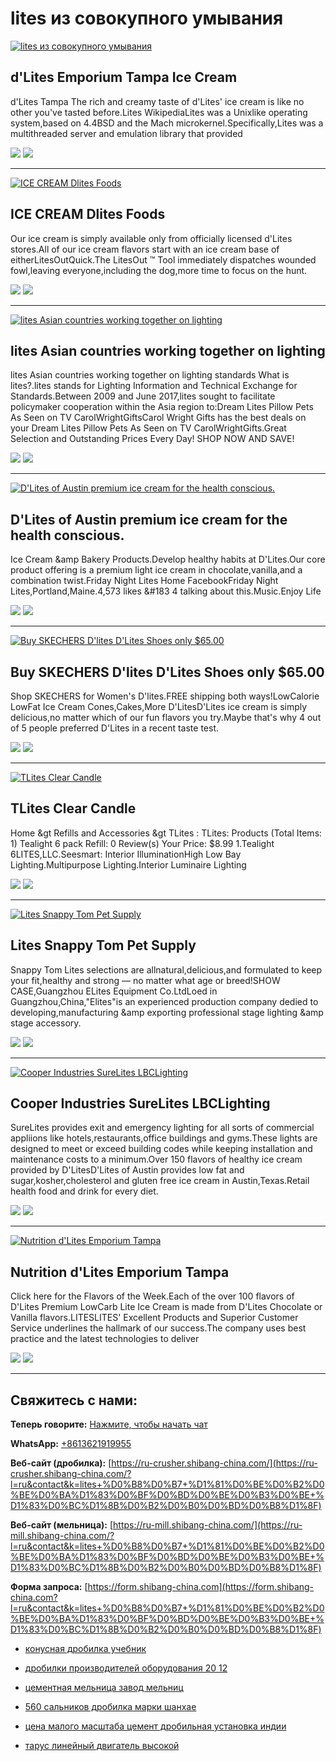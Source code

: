 # lites из совокупного умывания

<a href="https://swt.shibang-china.com/?n=lxq&l=ru&img&k=lites+%D0%B8%D0%B7+%D1%81%D0%BE%D0%B2%D0%BE%D0%BA%D1%83%D0%BF%D0%BD%D0%BE%D0%B3%D0%BE+%D1%83%D0%BC%D1%8B%D0%B2%D0%B0%D0%BD%D0%B8%D1%8F" target="_blank">![lites из совокупного умывания](http://static.shibang-china.com/all-800x300/1519.jpg)</a>

## d'Lites Emporium Tampa Ice Cream
d'Lites Tampa The rich and creamy taste of d'Lites' ice cream is like no other you've tasted before.Lites WikipediaLites was a Unixlike operating system,based on 4.4BSD and the Mach microkernel.Specifically,Lites was a multithreaded server and emulation library that provided


<a href="https://whatsapp.shibangsoft.com/WhatsApp.php" target="_blank" title="WhatsApp">![](http://static.shibang-china.com/icon/whatsapp.png)</a> <a href="https://swt.shibang-china.com/?n=lxq&l=ru&icon&k=lites+%D0%B8%D0%B7+%D1%81%D0%BE%D0%B2%D0%BE%D0%BA%D1%83%D0%BF%D0%BD%D0%BE%D0%B3%D0%BE+%D1%83%D0%BC%D1%8B%D0%B2%D0%B0%D0%BD%D0%B8%D1%8F" target="_blank">![](http://static.shibang-china.com/icon/chat-ru.png)</a>

---

<a href="https://swt.shibang-china.com/?n=lxq&l=ru&img&k=lites+%D0%B8%D0%B7+%D1%81%D0%BE%D0%B2%D0%BE%D0%BA%D1%83%D0%BF%D0%BD%D0%BE%D0%B3%D0%BE+%D1%83%D0%BC%D1%8B%D0%B2%D0%B0%D0%BD%D0%B8%D1%8F" target="_blank">![ICE CREAM Dlites Foods](http://static.shibang-china.com/all-800x300/1016.jpg)</a>

## ICE CREAM Dlites Foods
Our ice cream is simply available only from officially licensed d'Lites stores.All of our ice cream flavors start with an ice cream base of eitherLitesOutQuick.The LitesOut ™ Tool immediately dispatches wounded fowl,leaving everyone,including the dog,more time to focus on the hunt.


<a href="https://whatsapp.shibangsoft.com/WhatsApp.php" target="_blank" title="WhatsApp">![](http://static.shibang-china.com/icon/whatsapp.png)</a> <a href="https://swt.shibang-china.com/?n=lxq&l=ru&icon&k=lites+%D0%B8%D0%B7+%D1%81%D0%BE%D0%B2%D0%BE%D0%BA%D1%83%D0%BF%D0%BD%D0%BE%D0%B3%D0%BE+%D1%83%D0%BC%D1%8B%D0%B2%D0%B0%D0%BD%D0%B8%D1%8F" target="_blank">![](http://static.shibang-china.com/icon/chat-ru.png)</a>

---

<a href="https://swt.shibang-china.com/?n=lxq&l=ru&img&k=lites+%D0%B8%D0%B7+%D1%81%D0%BE%D0%B2%D0%BE%D0%BA%D1%83%D0%BF%D0%BD%D0%BE%D0%B3%D0%BE+%D1%83%D0%BC%D1%8B%D0%B2%D0%B0%D0%BD%D0%B8%D1%8F" target="_blank">![lites Asian countries working together on lighting](http://static.shibang-china.com/all-800x300/787.jpg)</a>

## lites Asian countries working together on lighting
lites Asian countries working together on lighting standards What is lites?.lites stands for Lighting Information and Technical Exchange for Standards.Between 2009 and June 2017,lites sought to facilitate policymaker cooperation within the Asia region to:Dream Lites Pillow Pets As Seen on TV CarolWrightGiftsCarol Wright Gifts has the best deals on your Dream Lites Pillow Pets As Seen on TV CarolWrightGifts.Great Selection and Outstanding Prices Every Day! SHOP NOW AND SAVE!


<a href="https://whatsapp.shibangsoft.com/WhatsApp.php" target="_blank" title="WhatsApp">![](http://static.shibang-china.com/icon/whatsapp.png)</a> <a href="https://swt.shibang-china.com/?n=lxq&l=ru&icon&k=lites+%D0%B8%D0%B7+%D1%81%D0%BE%D0%B2%D0%BE%D0%BA%D1%83%D0%BF%D0%BD%D0%BE%D0%B3%D0%BE+%D1%83%D0%BC%D1%8B%D0%B2%D0%B0%D0%BD%D0%B8%D1%8F" target="_blank">![](http://static.shibang-china.com/icon/chat-ru.png)</a>

---

<a href="https://swt.shibang-china.com/?n=lxq&l=ru&img&k=lites+%D0%B8%D0%B7+%D1%81%D0%BE%D0%B2%D0%BE%D0%BA%D1%83%D0%BF%D0%BD%D0%BE%D0%B3%D0%BE+%D1%83%D0%BC%D1%8B%D0%B2%D0%B0%D0%BD%D0%B8%D1%8F" target="_blank">![D'Lites of Austin premium ice cream for the health conscious.](http://static.shibang-china.com/all-800x300/438.jpg)</a>

## D'Lites of Austin premium ice cream for the health conscious.
Ice Cream &amp Bakery Products.Develop healthy habits at D'Lites.Our core product offering is a premium light ice cream in chocolate,vanilla,and a combination twist.Friday Night Lites Home FacebookFriday Night Lites,Portland,Maine.4,573 likes &#183 4 talking about this.Music.Enjoy Life


<a href="https://whatsapp.shibangsoft.com/WhatsApp.php" target="_blank" title="WhatsApp">![](http://static.shibang-china.com/icon/whatsapp.png)</a> <a href="https://swt.shibang-china.com/?n=lxq&l=ru&icon&k=lites+%D0%B8%D0%B7+%D1%81%D0%BE%D0%B2%D0%BE%D0%BA%D1%83%D0%BF%D0%BD%D0%BE%D0%B3%D0%BE+%D1%83%D0%BC%D1%8B%D0%B2%D0%B0%D0%BD%D0%B8%D1%8F" target="_blank">![](http://static.shibang-china.com/icon/chat-ru.png)</a>

---

<a href="https://swt.shibang-china.com/?n=lxq&l=ru&img&k=lites+%D0%B8%D0%B7+%D1%81%D0%BE%D0%B2%D0%BE%D0%BA%D1%83%D0%BF%D0%BD%D0%BE%D0%B3%D0%BE+%D1%83%D0%BC%D1%8B%D0%B2%D0%B0%D0%BD%D0%B8%D1%8F" target="_blank">![Buy SKECHERS D'lites D'Lites Shoes only $65.00](http://static.shibang-china.com/all-800x300/1524.jpg)</a>

## Buy SKECHERS D'lites D'Lites Shoes only $65.00
Shop SKECHERS for Women's D'lites.FREE shipping both ways!LowCalorie LowFat Ice Cream Cones,Cakes,More D'LitesD'Lites ice cream is simply delicious,no matter which of our fun flavors you try.Maybe that's why 4 out of 5 people preferred D'Lites in a recent taste test.


<a href="https://whatsapp.shibangsoft.com/WhatsApp.php" target="_blank" title="WhatsApp">![](http://static.shibang-china.com/icon/whatsapp.png)</a> <a href="https://swt.shibang-china.com/?n=lxq&l=ru&icon&k=lites+%D0%B8%D0%B7+%D1%81%D0%BE%D0%B2%D0%BE%D0%BA%D1%83%D0%BF%D0%BD%D0%BE%D0%B3%D0%BE+%D1%83%D0%BC%D1%8B%D0%B2%D0%B0%D0%BD%D0%B8%D1%8F" target="_blank">![](http://static.shibang-china.com/icon/chat-ru.png)</a>

---

<a href="https://swt.shibang-china.com/?n=lxq&l=ru&img&k=lites+%D0%B8%D0%B7+%D1%81%D0%BE%D0%B2%D0%BE%D0%BA%D1%83%D0%BF%D0%BD%D0%BE%D0%B3%D0%BE+%D1%83%D0%BC%D1%8B%D0%B2%D0%B0%D0%BD%D0%B8%D1%8F" target="_blank">![TLites Clear Candle](http://static.shibang-china.com/all-800x300/294.jpg)</a>

## TLites Clear Candle
Home &gt Refills and Accessories &gt TLites : TLites: Products (Total Items: 1) Tealight 6 pack Refill: 0 Review(s) Your Price: $8.99 1.Tealight 6LITES,LLC.Seesmart: Interior IlluminationHigh Low Bay Lighting.Multipurpose Lighting.Interior Luminaire Lighting


<a href="https://whatsapp.shibangsoft.com/WhatsApp.php" target="_blank" title="WhatsApp">![](http://static.shibang-china.com/icon/whatsapp.png)</a> <a href="https://swt.shibang-china.com/?n=lxq&l=ru&icon&k=lites+%D0%B8%D0%B7+%D1%81%D0%BE%D0%B2%D0%BE%D0%BA%D1%83%D0%BF%D0%BD%D0%BE%D0%B3%D0%BE+%D1%83%D0%BC%D1%8B%D0%B2%D0%B0%D0%BD%D0%B8%D1%8F" target="_blank">![](http://static.shibang-china.com/icon/chat-ru.png)</a>

---

<a href="https://swt.shibang-china.com/?n=lxq&l=ru&img&k=lites+%D0%B8%D0%B7+%D1%81%D0%BE%D0%B2%D0%BE%D0%BA%D1%83%D0%BF%D0%BD%D0%BE%D0%B3%D0%BE+%D1%83%D0%BC%D1%8B%D0%B2%D0%B0%D0%BD%D0%B8%D1%8F" target="_blank">![Lites Snappy Tom Pet Supply](http://static.shibang-china.com/all-800x300/176.jpg)</a>

## Lites Snappy Tom Pet Supply
Snappy Tom Lites selections are allnatural,delicious,and formulated to keep your fit,healthy and strong — no matter what age or breed!SHOW CASE,Guangzhou ELites Equipment Co.LtdLoed in Guangzhou,China,"Elites"is an experienced production company dedied to developing,manufacturing &amp exporting professional stage lighting &amp stage accessory.


<a href="https://whatsapp.shibangsoft.com/WhatsApp.php" target="_blank" title="WhatsApp">![](http://static.shibang-china.com/icon/whatsapp.png)</a> <a href="https://swt.shibang-china.com/?n=lxq&l=ru&icon&k=lites+%D0%B8%D0%B7+%D1%81%D0%BE%D0%B2%D0%BE%D0%BA%D1%83%D0%BF%D0%BD%D0%BE%D0%B3%D0%BE+%D1%83%D0%BC%D1%8B%D0%B2%D0%B0%D0%BD%D0%B8%D1%8F" target="_blank">![](http://static.shibang-china.com/icon/chat-ru.png)</a>

---

<a href="https://swt.shibang-china.com/?n=lxq&l=ru&img&k=lites+%D0%B8%D0%B7+%D1%81%D0%BE%D0%B2%D0%BE%D0%BA%D1%83%D0%BF%D0%BD%D0%BE%D0%B3%D0%BE+%D1%83%D0%BC%D1%8B%D0%B2%D0%B0%D0%BD%D0%B8%D1%8F" target="_blank">![Cooper Industries SureLites LBCLighting](http://static.shibang-china.com/all-800x300/393.jpg)</a>

## Cooper Industries SureLites LBCLighting
SureLites provides exit and emergency lighting for all sorts of commercial appliions like hotels,restaurants,office buildings and gyms.These lights are designed to meet or exceed building codes while keeping installation and maintenance costs to a minimum.Over 150 flavors of healthy ice cream provided by D'LitesD'Lites of Austin provides low fat and sugar,kosher,cholesterol and gluten free ice cream in Austin,Texas.Retail health food and drink for every diet.


<a href="https://whatsapp.shibangsoft.com/WhatsApp.php" target="_blank" title="WhatsApp">![](http://static.shibang-china.com/icon/whatsapp.png)</a> <a href="https://swt.shibang-china.com/?n=lxq&l=ru&icon&k=lites+%D0%B8%D0%B7+%D1%81%D0%BE%D0%B2%D0%BE%D0%BA%D1%83%D0%BF%D0%BD%D0%BE%D0%B3%D0%BE+%D1%83%D0%BC%D1%8B%D0%B2%D0%B0%D0%BD%D0%B8%D1%8F" target="_blank">![](http://static.shibang-china.com/icon/chat-ru.png)</a>

---

<a href="https://swt.shibang-china.com/?n=lxq&l=ru&img&k=lites+%D0%B8%D0%B7+%D1%81%D0%BE%D0%B2%D0%BE%D0%BA%D1%83%D0%BF%D0%BD%D0%BE%D0%B3%D0%BE+%D1%83%D0%BC%D1%8B%D0%B2%D0%B0%D0%BD%D0%B8%D1%8F" target="_blank">![Nutrition d'Lites Emporium Tampa](http://static.shibang-china.com/all-800x300/230.jpg)</a>

## Nutrition d'Lites Emporium Tampa
Click here for the Flavors of the Week.Each of the over 100 flavors of D'Lites Premium LowCarb Lite Ice Cream is made from D'Lites Chocolate or Vanilla flavors.LITESLITES' Excellent Products and Superior Customer Service underlines the hallmark of our success.The company uses best practice and the latest technologies to deliver


<a href="https://whatsapp.shibangsoft.com/WhatsApp.php" target="_blank" title="WhatsApp">![](http://static.shibang-china.com/icon/whatsapp.png)</a> <a href="https://swt.shibang-china.com/?l=ru&icon&k=lites+%D0%B8%D0%B7+%D1%81%D0%BE%D0%B2%D0%BE%D0%BA%D1%83%D0%BF%D0%BD%D0%BE%D0%B3%D0%BE+%D1%83%D0%BC%D1%8B%D0%B2%D0%B0%D0%BD%D0%B8%D1%8F" target="_blank">![](http://static.shibang-china.com/icon/chat-ru.png)</a>

---
## Свяжитесь с нами:

**Теперь говорите:** [Нажмите, чтобы начать чат](https://swt.shibang-china.com?l=ru&contact&k=lites+%D0%B8%D0%B7+%D1%81%D0%BE%D0%B2%D0%BE%D0%BA%D1%83%D0%BF%D0%BD%D0%BE%D0%B3%D0%BE+%D1%83%D0%BC%D1%8B%D0%B2%D0%B0%D0%BD%D0%B8%D1%8F)

**WhatsApp:**  [+8613621919955](https://whatsapp.shibangsoft.com/WhatsApp.php)

**Веб-сайт (дробилка):** [https://ru-crusher.shibang-china.com/](https://ru-crusher.shibang-china.com/?l=ru&contact&k=lites+%D0%B8%D0%B7+%D1%81%D0%BE%D0%B2%D0%BE%D0%BA%D1%83%D0%BF%D0%BD%D0%BE%D0%B3%D0%BE+%D1%83%D0%BC%D1%8B%D0%B2%D0%B0%D0%BD%D0%B8%D1%8F)

**Веб-сайт (мельница):** [https://ru-mill.shibang-china.com/](https://ru-mill.shibang-china.com/?l=ru&contact&k=lites+%D0%B8%D0%B7+%D1%81%D0%BE%D0%B2%D0%BE%D0%BA%D1%83%D0%BF%D0%BD%D0%BE%D0%B3%D0%BE+%D1%83%D0%BC%D1%8B%D0%B2%D0%B0%D0%BD%D0%B8%D1%8F)

**Форма запроса:** [https://form.shibang-china.com](https://form.shibang-china.com?l=ru&contact&k=lites+%D0%B8%D0%B7+%D1%81%D0%BE%D0%B2%D0%BE%D0%BA%D1%83%D0%BF%D0%BD%D0%BE%D0%B3%D0%BE+%D1%83%D0%BC%D1%8B%D0%B2%D0%B0%D0%BD%D0%B8%D1%8F)

* [конусная дробилка учебник](../51/%D0%BA%D0%BE%D0%BD%D1%83%D1%81%D0%BD%D0%B0%D1%8F%20%D0%B4%D1%80%D0%BE%D0%B1%D0%B8%D0%BB%D0%BA%D0%B0%20%D1%83%D1%87%D0%B5%D0%B1%D0%BD%D0%B8%D0%BA.md)

* [дробилки производителей оборудования 20 12](../56/%D0%B4%D1%80%D0%BE%D0%B1%D0%B8%D0%BB%D0%BA%D0%B8%20%D0%BF%D1%80%D0%BE%D0%B8%D0%B7%D0%B2%D0%BE%D0%B4%D0%B8%D1%82%D0%B5%D0%BB%D0%B5%D0%B9%20%D0%BE%D0%B1%D0%BE%D1%80%D1%83%D0%B4%D0%BE%D0%B2%D0%B0%D0%BD%D0%B8%D1%8F%2020%2012.md)

* [цементная мельница завод мельниц](../56/%D1%86%D0%B5%D0%BC%D0%B5%D0%BD%D1%82%D0%BD%D0%B0%D1%8F%20%D0%BC%D0%B5%D0%BB%D1%8C%D0%BD%D0%B8%D1%86%D0%B0%20%D0%B7%D0%B0%D0%B2%D0%BE%D0%B4%20%D0%BC%D0%B5%D0%BB%D1%8C%D0%BD%D0%B8%D1%86.md)

* [560 сальников дробилка марки шанхае](../52/560%20%D1%81%D0%B0%D0%BB%D1%8C%D0%BD%D0%B8%D0%BA%D0%BE%D0%B2%20%D0%B4%D1%80%D0%BE%D0%B1%D0%B8%D0%BB%D0%BA%D0%B0%20%D0%BC%D0%B0%D1%80%D0%BA%D0%B8%20%D1%88%D0%B0%D0%BD%D1%85%D0%B0%D0%B5.md)

* [цена малого масштаба цемент дробильная установка индии](../54/%D1%86%D0%B5%D0%BD%D0%B0%20%D0%BC%D0%B0%D0%BB%D0%BE%D0%B3%D0%BE%20%D0%BC%D0%B0%D1%81%D1%88%D1%82%D0%B0%D0%B1%D0%B0%20%D1%86%D0%B5%D0%BC%D0%B5%D0%BD%D1%82%20%D0%B4%D1%80%D0%BE%D0%B1%D0%B8%D0%BB%D1%8C%D0%BD%D0%B0%D1%8F%20%D1%83%D1%81%D1%82%D0%B0%D0%BD%D0%BE%D0%B2%D0%BA%D0%B0%20%D0%B8%D0%BD%D0%B4%D0%B8%D0%B8.md)

* [тарус линейный двигатель высокой](../52/%D1%82%D0%B0%D1%80%D1%83%D1%81%20%D0%BB%D0%B8%D0%BD%D0%B5%D0%B9%D0%BD%D1%8B%D0%B9%20%D0%B4%D0%B2%D0%B8%D0%B3%D0%B0%D1%82%D0%B5%D0%BB%D1%8C%20%D0%B2%D1%8B%D1%81%D0%BE%D0%BA%D0%BE%D0%B9.md)